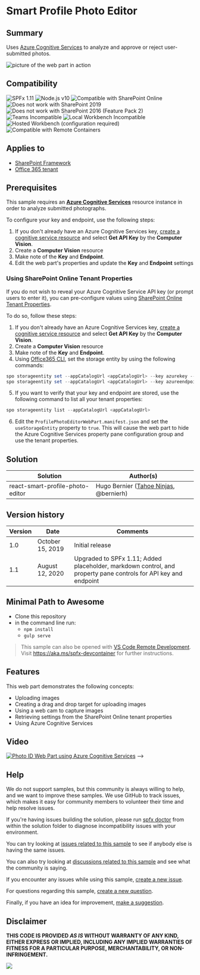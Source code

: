 # Smart Profile Photo Editor

## Summary

Uses [Azure Cognitive Services](https://azure.microsoft.com/en-us/services/cognitive-services/) to analyze and approve or reject user-submitted photos.

![picture of the web part in action](./assets/WebPartPreview.gif)

## Compatibility

![SPFx 1.11](https://img.shields.io/badge/SPFx-1.11.0-green.svg)
![Node.js v10](https://img.shields.io/badge/Node.js-v10-green.svg)
![Compatible with SharePoint Online](https://img.shields.io/badge/SharePoint%20Online-Compatible-green.svg)
![Does not work with SharePoint 2019](https://img.shields.io/badge/SharePoint%20Server%202019-Incompatible-red.svg "SharePoint Server 2019 requires SPFx 1.4.1 or lower")
![Does not work with SharePoint 2016 (Feature Pack 2)](https://img.shields.io/badge/SharePoint%20Server%202016%20(Feature%20Pack%202)-Incompatible-red.svg "SharePoint Server 2016 Feature Pack 2 requires SPFx 1.1")
![Teams Incompatible](https://img.shields.io/badge/Teams-Incompatible-lightgrey.svg)
![Local Workbench Incompatible](https://img.shields.io/badge/Local%20Workbench-Incompatible-red.svg "This solution requires access to the storage entity, which is only available on hosted pages")
![Hosted Workbench (configuration required)](https://img.shields.io/badge/Hosted%20Workbench-Compatible%20(configuration%20required)-yellow.svg "You'll need a key and endpoint to Azure Cognitive Services in the entity storage")
![Compatible with Remote Containers](https://img.shields.io/badge/Remote%20Containers-Compatible-green.svg)

## Applies to

* [SharePoint Framework](https:/dev.office.com/sharepoint)
* [Office 365 tenant](https://dev.office.com/sharepoint/docs/spfx/set-up-your-development-environment)

## Prerequisites

This sample requires an [**Azure Cognitive Services**](https://azure.microsoft.com/en-us/services/cognitive-services/) resource instance in order to analyze submitted photographs.

To configure your key and endpoint, use the following steps:

1. If you don't already have an Azure Cognitive Services key, [create a cognitive service resource](https://azure.microsoft.com/en-us/try/cognitive-services/) and select **Get API Key** by the **Computer Vision**.
2. Create a **Computer Vision** resource
3. Make note of the **Key** and **Endpoint**.
4. Edit the web part's properties and update the **Key** and **Endpoint** settings

### Using SharePoint Online Tenant Properties

If you do not wish to reveal your Azure Cognitive Service API key (or prompt users to enter it), you can pre-configure values using [SharePoint Online Tenant Properties](https://docs.microsoft.com/en-us/sharepoint/dev/spfx/tenant-properties?tabs=sprest).

To do so, follow these steps:
1. If you don't already have an Azure Cognitive Services key, [create a cognitive service resource](https://azure.microsoft.com/en-us/try/cognitive-services/) and select **Get API Key** by the **Computer Vision**.
2. Create a **Computer Vision** resource
3. Make note of the **Key** and **Endpoint**.
4. Using [Office365 CLI](https://pnp.github.io/office365-cli?utm_source=msft_docs&utm_medium=page&utm_campaign=Use+SharePoint+Online+tenant+properties), set the storage entity by using the following commands:

```PowerShell
spo storageentity set --appCatalogUrl <appCatalogUrl> --key azurekey --value <value of the key>
spo storageentity set --appCatalogUrl <appCatalogUrl> --key azureendpoint --value <value of the endpoint>
```

5. If you want to verify that your key and endpoint are stored, use the following command to list all your tenant properties:

```PowerShell
spo storageentity list --appCatalogUrl <appCatalogUrl>
```

6. Edit the `ProfilePhotoEditorWebPart.manifest.json` and set the `useStorageEntity` property to `true`. This will cause the web part to hide the Azure Cognitive Services property pane configuration group and use the tenant properties.


## Solution

Solution|Author(s)
--------|---------
react-smart-profile-photo-editor | Hugo Bernier ([Tahoe Ninjas](http://tahoeninjas.blog), @bernierh)


## Version history

Version|Date|Comments
-------|----|--------
1.0|October 15, 2019|Initial release
1.1|August 12, 2020| Upgraded to SPFx 1.11; Added placeholder, markdown control, and property pane controls for API key and endpoint

## Minimal Path to Awesome

* Clone this repository
* in the command line run:
  * `npm install`
  * `gulp serve`

>  This sample can also be opened with [VS Code Remote Development](https://code.visualstudio.com/docs/remote/remote-overview). Visit https://aka.ms/spfx-devcontainer for further instructions.

## Features

This web part demonstrates the following concepts:

* Uploading images
* Creating a drag and drop target for uploading images
* Using a web cam to capture images
* Retrieving settings from the SharePoint Online tenant properties
* Using Azure Cognitive Services

## Video

[![Photo ID Web Part using Azure Cognitive Services](./assets/video-thumbnail.jpg)](https://www.youtube.com/watch?v=FQITfL_EfaU "Photo ID Web Part using Azure Cognitive Services")
-->

## Help

We do not support samples, but this community is always willing to help, and we want to improve these samples. We use GitHub to track issues, which makes it easy for  community members to volunteer their time and help resolve issues.

If you're having issues building the solution, please run [spfx doctor](https://pnp.github.io/cli-microsoft365/cmd/spfx/spfx-doctor/) from within the solution folder to diagnose incompatibility issues with your environment.

You can try looking at [issues related to this sample](https://github.com/pnp/sp-dev-fx-webparts/issues?q=label%3A%22sample%3A%20react-smart-profile-photo-editor") to see if anybody else is having the same issues.

You can also try looking at [discussions related to this sample](https://github.com/pnp/sp-dev-fx-webparts/discussions?discussions_q=react-smart-profile-photo-editor) and see what the community is saying.

If you encounter any issues while using this sample, [create a new issue](https://github.com/pnp/sp-dev-fx-webparts/issues/new?assignees=&labels=Needs%3A+Triage+%3Amag%3A%2Ctype%3Abug-suspected%2Csample%3A%20react-smart-profile-photo-editor&template=bug-report.yml&sample=react-smart-profile-photo-editor&authors=@hugoabernier&title=react-smart-profile-photo-editor%20-%20).

For questions regarding this sample, [create a new question](https://github.com/pnp/sp-dev-fx-webparts/issues/new?assignees=&labels=Needs%3A+Triage+%3Amag%3A%2Ctype%3Aquestion%2Csample%3A%20react-smart-profile-photo-editor&template=question.yml&sample=react-smart-profile-photo-editor&authors=@hugoabernier&title=react-smart-profile-photo-editor%20-%20).

Finally, if you have an idea for improvement, [make a suggestion](https://github.com/pnp/sp-dev-fx-webparts/issues/new?assignees=&labels=Needs%3A+Triage+%3Amag%3A%2Ctype%3Aenhancement%2Csample%3A%20react-smart-profile-photo-editor&template=question.yml&sample=react-smart-profile-photo-editor&authors=@hugoabernier&title=react-smart-profile-photo-editor%20-%20).



## Disclaimer

**THIS CODE IS PROVIDED *AS IS* WITHOUT WARRANTY OF ANY KIND, EITHER EXPRESS OR IMPLIED, INCLUDING ANY IMPLIED WARRANTIES OF FITNESS FOR A PARTICULAR PURPOSE, MERCHANTABILITY, OR NON-INFRINGEMENT.**


<img src="https://pnptelemetry.azurewebsites.net/sp-dev-fx-webparts/samples/react-smart-profile-photo-editor" />

